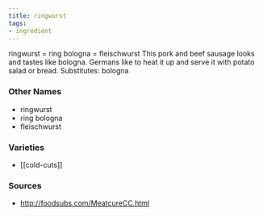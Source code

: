 ```yaml
---
title: ringwurst
tags:
- ingredient
---
```

ringwurst = ring bologna = fleischwurst This pork and beef sausage looks and tastes like bologna. Germans like to heat it up and serve it with potato salad or bread. Substitutes: bologna

### Other Names

* ringwurst
* ring bologna
* fleischwurst

### Varieties

* [[cold-cuts]]

### Sources
* http://foodsubs.com/MeatcureCC.html
